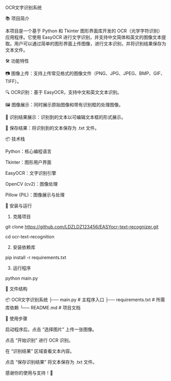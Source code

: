 OCR文字识别系统

📚 项目简介

本项目是一个基于 Python 和 Tkinter 图形界面库开发的 OCR（光学字符识别）应用程序。它使用 EasyOCR 进行文字识别，并支持中文简体和英文的图像文本提取。用户可以通过简单的图形界面上传图像，进行文本识别，并将识别结果保存为文本文件。

🛠️ 功能特性

📷 图像上传：支持上传常见格式的图像文件（PNG、JPG、JPEG、BMP、GIF、TIFF）。

🔍 OCR识别：基于 EasyOCR，支持中文和英文文本识别。

🖼️ 图像展示：同时展示原始图像和带有识别框的处理图像。

📝 识别结果展示：识别到的文本以可编辑文本框的形式展示。

💾 保存结果：将识别到的文本保存为 .txt 文件。

📦 技术栈

Python：核心编程语言

Tkinter：图形用户界面

EasyOCR：文字识别引擎

OpenCV (cv2)：图像处理

Pillow (PIL)：图像展示与处理

🚀 安装与运行

1. 克隆项目

git clone https://github.com/LDZLDZ123456/EASYocr-text-recognizer.git

cd ocr-text-recognition

2. 安装依赖库

pip install -r requirements.txt

3. 运行程序

python main.py

📂 文件结构

📦 OCR文字识别系统
├── main.py           # 主程序入口
├── requirements.txt  # 所需库依赖
└── README.md         # 项目文档

📝 使用步骤

启动程序后，点击 “选择图片” 上传一张图像。

点击 “开始识别” 进行 OCR 识别。

在 “识别结果” 区域查看文本内容。

点击 “保存识别结果” 将文本保存为 .txt 文件。



感谢你的使用与支持！🎉

